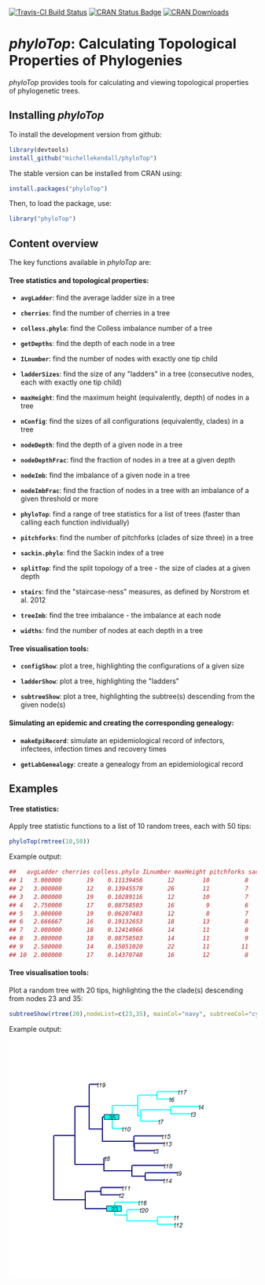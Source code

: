 [![Travis-CI Build Status](https://travis-ci.org/MichelleKendall/phyloTop.png?branch=master)](https://travis-ci.org/MichelleKendall/phyloTop)
[![CRAN Status Badge](http://www.r-pkg.org/badges/version/phyloTop)](https://cran.r-project.org/package=phyloTop)
[![CRAN Downloads](http://cranlogs.r-pkg.org/badges/phyloTop)](http://cran.rstudio.com/web/packages/phyloTop/index.html)

*phyloTop*: Calculating Topological Properties of Phylogenies
========

*phyloTop* provides tools for calculating and viewing topological properties of phylogenetic trees.

Installing *phyloTop*
-------------
To install the development version from github:

```r
library(devtools)
install_github("michellekendall/phyloTop")
```

The stable version can be installed from CRAN using:

```r
install.packages("phyloTop")
```

Then, to load the package, use:

```r
library("phyloTop")
```

Content overview
-------------

The key functions available in *phyloTop* are:


#### Tree statistics and topological properties:

* __`avgLadder`__: find the average ladder size in a tree 

* __`cherries`__: find the number of cherries in a tree

* __`colless.phylo`__: find the Colless imbalance number of a tree

* __`getDepths`__: find the depth of each node in a tree 

* __`ILnumber`__: find the number of nodes with exactly one tip child

* __`ladderSizes`__: find the size of any "ladders" in a tree (consecutive nodes, each with exactly one tip child)

* __`maxHeight`__: find the maximum height (equivalently, depth) of nodes in a tree

* __`nConfig`__: find the sizes of all configurations (equivalently, clades) in a tree

* __`nodeDepth`__: find the depth of a given node in a tree

* __`nodeDepthFrac`__: find the fraction of nodes in a tree at a given depth

* __`nodeImb`__: find the imbalance of a given node in a tree

* __`nodeImbFrac`__: find the fraction of nodes in a tree with an imbalance of a given threshold or more

* __`phyloTop`__: find a range of tree statistics for a list of trees (faster than calling each function individually)

* __`pitchforks`__: find the number of pitchforks (clades of size three) in a tree

* __`sackin.phylo`__: find the Sackin index of a tree

* __`splitTop`__: find the split topology of a tree - the size of clades at a given depth

* __`stairs`__: find the "staircase-ness" measures, as defined by Norstrom et al. 2012

* __`treeImb`__: find the tree imbalance - the imbalance at each node

* __`widths`__: find the number of nodes at each depth in a tree


#### Tree visualisation tools:

* __`configShow`__: plot a tree, highlighting the configurations of a given size

* __`ladderShow`__: plot a tree, highlighting the "ladders"

* __`subtreeShow`__: plot a tree, highlighting the subtree(s) descending from the given node(s)


#### Simulating an epidemic and creating the corresponding genealogy:

* __`makeEpiRecord`__: simulate an epidemiological record of infectors, infectees, infection times and recovery times

* __`getLabGenealogy`__: create a genealogy from an epidemiological record


Examples
---------

#### Tree statistics:


Apply tree statistic functions to a list of 10 random trees, each with 50 tips:

```r
phyloTop(rmtree(10,50))
```

Example output:
```r
##   avgLadder cherries colless.phylo ILnumber maxHeight pitchforks sackin.phylo   stairs1    stairs2
## 1   3.000000       19    0.11139456       12        10          8          295 0.7755102 0.01576994
## 2   3.000000       12    0.13945578       26        11          7          308 0.6734694 0.01982611
## 3   2.000000       19    0.10289116       12        10          7          289 0.5918367 0.01719111
## 4   2.750000       17    0.08758503       16         9          6          277 0.5714286 0.01921548
## 5   3.000000       19    0.06207483       12         8          7          257 0.4489796 0.02279353
## 6   2.666667       16    0.19132653       18        13          8          365 0.3877551 0.01828405
## 7   2.000000       18    0.12414966       14        11          8          306 0.9591837 0.01403966
## 8   3.000000       18    0.08758503       14        11          9          271 0.4285714 0.02308904
## 9   2.500000       14    0.15051020       22        11         11          341 0.9795918 0.01062925
## 10  2.000000       17    0.14370748       16        12          8          321 0.2244898 0.02706817
```

#### Tree visualisation tools:

Plot a random tree with 20 tips, highlighting the the clade(s) descending from nodes 23 and 35:

```r
subtreeShow(rtree(20),nodeList=c(23,35), mainCol="navy", subtreeCol="cyan", nodeLabelCol="cyan", edge.width=2)
```

Example output:

![example plot of subtreeShow](inst/doc/subtreeShowExample.png)
